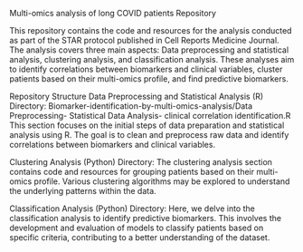 Multi-omics analysis of long COVID patients Repository

This repository contains the code and resources for the analysis conducted as part of the STAR protocol published in Cell Reports Medicine Journal. The analysis covers three main aspects: Data preprocessing and statistical analysis, clustering analysis, and classification analysis. 
These analyses aim to identify correlations between biomarkers and clinical variables, cluster patients based on their multi-omics profile, and find predictive biomarkers.

Repository Structure
Data Preprocessing and Statistical Analysis (R)
Directory: Biomarker-identification-by-multi-omics-analysis/Data Preprocessing- Statistical Data Analysis- clinical correlation identification.R
This section focuses on the initial steps of data preparation and statistical analysis using R. The goal is to clean and preprocess raw data and identify correlations between biomarkers and clinical variables.

Clustering Analysis (Python)
Directory: 
The clustering analysis section contains code and resources for grouping patients based on their multi-omics profile. Various clustering algorithms may be explored to understand the underlying patterns within the data.

Classification Analysis (Python)
Directory: 
Here, we delve into the classification analysis to identify predictive biomarkers. This involves the development and evaluation of models to classify patients based on specific criteria, contributing to a better understanding of the dataset.

